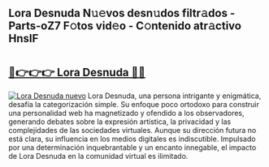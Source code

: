 ## Lora Desnuda N𝚞𝚎vos desn𝚞dos filtr𝚊dos - Parts-oZ7 F𝚘tos vid𝚎o - C𝚘ntenido atr𝚊ctivo HnsIF

# <h2><a href="http://mbdpuw.tromn.icu/?c=Lora+Desnuda">🔗👉👉👉 Lora Desnuda 🔗🔗</a></h2>

[![Lora Desnuda nuevo](https://i.imgur.com/pEAQMta.gif)](http://mbdpuw.tromn.icu/?c=Lora+Desnuda)
Lora Desnuda, una persona intrigante y enigmática, desafía la categorización simple. Su enfoque poco ortodoxo para construir una personalidad web ha magnetizado y ofendido a los observadores, generando debates sobre la expresión artística, la privacidad y las complejidades de las sociedades virtuales. Aunque su dirección futura no está clara, su influencia en los medios digitales es indiscutible. Impulsado por una determinación inquebrantable y un encanto innegable, el impacto de Lora Desnuda en la comunidad virtual es ilimitado.

